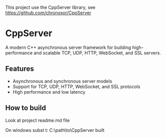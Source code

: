 This project use the CppServer library, see https://github.com/chronoxor/CppServer

# CppServer

A modern C++ asynchronous server framework for building high-performance and scalable TCP, UDP, HTTP, WebSocket, and SSL servers.
## Features
- Asynchronous and synchronous server models
- Support for TCP, UDP, HTTP, WebSocket, and SSL protocols
- High performance and low latency

## How to build
Look at project readme.md file

On windows subst t: C:\path\to\CppServer built


